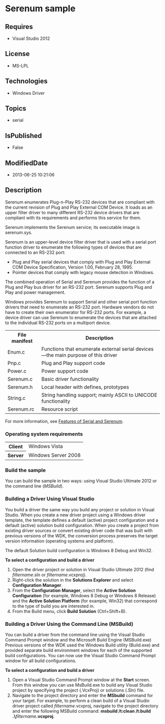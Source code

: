 # Serenum sample
## Requires
* Visual Studio 2012
## License
* MS-LPL
## Technologies
* Windows Driver
## Topics
* serial
## IsPublished
* False
## ModifiedDate
* 2013-06-25 10:21:06
## Description

<div id="mainSection">
<p>Serenum enumerates Plug-n-Play RS-232 devices that are compliant with the current revision of Plug and Play External COM Device. It loads as an upper filter driver to many different RS-232 device drivers that are compliant with its requirements and performs
 this service for them. </p>
<p>Serenum implements the Serenum service; its executable image is serenum.sys.</p>
<p>Serenum is an upper-level device filter driver that is used with a serial port function driver to enumerate the following types of devices that are connected to an RS-232 port:
</p>
<ul>
<li>Plug and Play serial devices that comply with Plug and Play External COM Device Specification, Version 1.00, February 28, 1995.
</li><li>Pointer devices that comply with legacy mouse detection in Windows. </li></ul>
The combined operation of Serial and Serenum provides the function of a Plug and Play bus driver for an RS-232 port. Serenum supports Plug and Play and power management.
<p></p>
<p>Windows provides Serenum to support Serial and other serial port function drivers that need to enumerate an RS-232 port. Hardware vendors do not have to create their own enumerator for RS-232 ports. For example, a device driver can use Serenum to enumerate
 the devices that are attached to the individual RS-232 ports on a multiport device.
<table>
<tbody>
<tr>
<th>File manifest</th>
<th>Description</th>
</tr>
<tr>
<td>Enum.c</td>
<td>Functions that enumerate external serial devices—the main purpose of this driver</td>
</tr>
<tr>
<td>Pnp.c</td>
<td>Plug and Play support code</td>
</tr>
<tr>
<td>Power.c </td>
<td>Power support code</td>
</tr>
<tr>
<td>Serenum.c</td>
<td>Basic driver functionality</td>
</tr>
<tr>
<td>Serenum.h</td>
<td>Local header with defines, prototypes</td>
</tr>
<tr>
<td>String.c </td>
<td>String handling support; mainly ASCII to UNICODE functionality</td>
</tr>
<tr>
<td>Serenum.rc </td>
<td>Resource script</td>
</tr>
</tbody>
</table>
For more information, see <a href="http://msdn.microsoft.com/en-us/library/windows/hardware/ff546505">
Features of Serial and Serenum</a>.</p>
<h3>Operating system requirements</h3>
<table>
<tbody>
<tr>
<th>Client</th>
<td><dt>Windows&nbsp;Vista </dt></td>
</tr>
<tr>
<th>Server</th>
<td><dt>Windows Server&nbsp;2008 </dt></td>
</tr>
</tbody>
</table>
<h3>Build the sample</h3>
<p>You can build the sample in two ways: using Visual Studio Ultimate&nbsp;2012 or the command line (<i>MSBuild</i>).</p>
<h3><a id="Building_a_Driver_Using_Visual_Studio"></a><a id="building_a_driver_using_visual_studio"></a><a id="BUILDING_A_DRIVER_USING_VISUAL_STUDIO"></a>Building a Driver Using Visual Studio</h3>
<p>You build a driver the same way you build any project or solution in Visual Studio. When you create a new driver project using a Windows driver template, the template defines a default (active) project configuration and a default (active) solution build
 configuration. When you create a project from existing driver sources or convert existing driver code that was built with previous versions of the WDK, the conversion process preserves the target version information (operating systems and platform).</p>
<p>The default Solution build configuration is Windows&nbsp;8 Debug and Win32.</p>
<p class="proch"><b>To select a configuration and build a driver</b></p>
<ol>
<li>Open the driver project or solution in Visual Studio Ultimate&nbsp;2012 (find <i>filtername</i>.sln or
<i>filtername</i>.vcxproj). </li><li>Right-click the solution in the <b>Solutions Explorer</b> and select <b>Configuration Manager</b>.
</li><li>From the <b>Configuration Manager</b>, select the <b>Active Solution Configuration</b> (for example, Windows&nbsp;8 Debug or Windows&nbsp;8 Release) and the
<b>Active Solution Platform</b> (for example, Win32) that correspond to the type of build you are interested in.
</li><li>From the Build menu, click <b>Build Solution</b> (Ctrl&#43;Shift&#43;B). </li></ol>
<h3><a id="Building_a_Driver_Using_the_Command_Line__MSBuild_"></a><a id="building_a_driver_using_the_command_line__msbuild_"></a><a id="BUILDING_A_DRIVER_USING_THE_COMMAND_LINE__MSBUILD_"></a>Building a Driver Using the Command Line (MSBuild)</h3>
<p>You can build a driver from the command line using the Visual Studio Command Prompt window and the Microsoft Build Engine (MSBuild.exe) Previous versions of the WDK used the Windows Build utility (Build.exe) and provided separate build environment windows
 for each of the supported build configurations. You can now use the Visual Studio Command Prompt window for all build configurations.</p>
<p class="proch"><b>To select a configuration and build a driver</b></p>
<ol>
<li>Open a Visual Studio Command Prompt window at the <b>Start</b> screen. From this window you can use MsBuild.exe to build any Visual Studio project by specifying the project (.VcxProj) or solutions (.Sln) file.
</li><li>Navigate to the project directory and enter the <b>MSbuild</b> command for your target. For example, to perform a clean build of a Visual Studio driver project called
<i>filtername</i>.vcxproj, navigate to the project directory and enter the following MSBuild command:
<b>msbuild /t:clean /t:build .\</b><i>filtername</i><b>.vcxproj</b>. </li></ol>
</div>
